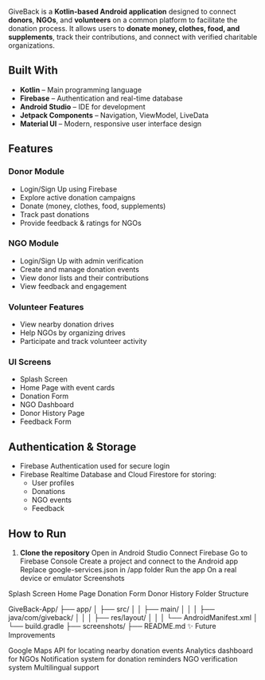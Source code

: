 GiveBack is a **Kotlin-based Android application** designed to connect **donors**, **NGOs**, and **volunteers** on a common platform to facilitate the donation process. 
It allows users to **donate money, clothes, food, and supplements**, track their contributions, and connect with verified charitable organizations.


##  Built With

- **Kotlin** – Main programming language
- **Firebase** – Authentication and real-time database
- **Android Studio** – IDE for development
- **Jetpack Components** – Navigation, ViewModel, LiveData
- **Material UI** – Modern, responsive user interface design



##  Features

###  Donor Module
- Login/Sign Up using Firebase
- Explore active donation campaigns
- Donate (money, clothes, food, supplements)
- Track past donations
- Provide feedback & ratings for NGOs

###  NGO Module
- Login/Sign Up with admin verification
- Create and manage donation events
- View donor lists and their contributions
- View feedback and engagement

###  Volunteer Features
- View nearby donation drives
- Help NGOs by organizing drives
- Participate and track volunteer activity

###  UI Screens
- Splash Screen
- Home Page with event cards
- Donation Form
- NGO Dashboard
- Donor History Page
- Feedback Form



##  Authentication & Storage

- Firebase Authentication used for secure login
- Firebase Realtime Database and Cloud Firestore for storing:
  - User profiles
  - Donations
  - NGO events
  - Feedback



##  How to Run

1. **Clone the repository**
Open in Android Studio
Connect Firebase
Go to Firebase Console
Create a project and connect to the Android app
Replace google-services.json in /app folder
Run the app
On a real device or emulator
Screenshots

Splash Screen	Home Page	Donation Form	Donor History
 Folder Structure

GiveBack-App/
├── app/
│   ├── src/
│   │   ├── main/
│   │   │   ├── java/com/giveback/
│   │   │   ├── res/layout/
│   │   │   └── AndroidManifest.xml
│   └── build.gradle
├── screenshots/
├── README.md
✨ Future Improvements

Google Maps API for locating nearby donation events
Analytics dashboard for NGOs
Notification system for donation reminders
 NGO verification system
 Multilingual support
